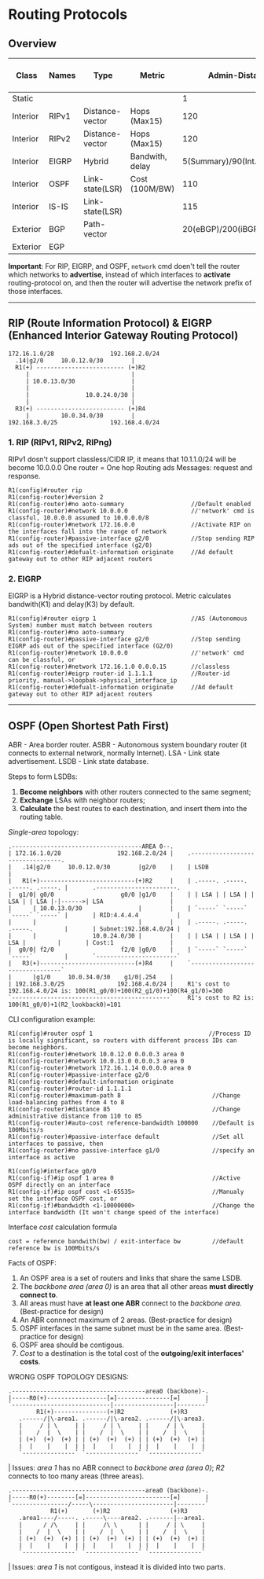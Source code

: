 # Routing Protocols

## Overview
|Class   |Names|Type|Metric|Admin-Distance|Advertising|IP-Header-Protocol|ADs-Timer|Alg/Called|Balance-path|
|--------|-----|----|------|---|-----------|------------------|-------|----------|------------|
|Static  |     |               |               |1                            |
|Interior|RIPv1|Distance-vector|Hops (Max15)   |120                          |255.255.255.255|         |30s|Routing-by-rumor|1-32(4)|
|Interior|RIPv2|Distance-vector|Hops (Max15)   |120                          |224.0.0.9      |         |30s|Routing-by-rumor|1-32(4)|
|Interior|EIGRP|Hybrid         |Bandwith, delay|5(Summary)/90(Int.)/170(Ext.)|224.0.0.10     |0x58(88) |   |                |1-32(4)|
|Interior|OSPF |Link-state(LSR)|Cost (100M/BW) |110                          |224.0.0.5-6    |0x59(89) |10s|Dijkstra        |1-32(4)|
|Interior|IS-IS|Link-state(LSR)|               |115                          |               |0x7C(124)|   |                |       |
|Exterior|BGP  |Path-vector    |               |20(eBGP)/200(iBGP)           |
|Exterior|EGP  |               |

**Important**: For RIP, EIGRP, and OSPF, `network` cmd doen't tell the router which networks to **advertise**, instead of which interfaces to **activate** routing-protocol on, and then the router will advertise the network prefix of those interfaces.
*****
## RIP (Route Information Protocol) & EIGRP (Enhanced Interior Gateway Routing Protocol)
```
172.16.1.0/28                192.168.2.0/24
  .14|g2/0     10.0.12.0/30        |       
  R1(+) ------------------------- (+)R2    
     |                             |       
     | 10.0.13.0/30                |       
     |                             |       
     |                10.0.24.0/30 |       
     |                             |       
  R3(+) ------------------------- (+)R4    
     |         10.0.34.0/30        |       
192.168.3.0/25               192.168.4.0/24
```
### 1. RIP (RIPv1, RIPv2, RIPng)
RIPv1 dosn't support classless/CIDR IP, it means that 10.1.1.0/24 will be become 10.0.0.0
One router = One hop
Routing ads Messages: request and response.
```
R1(config)#router rip 
R1(config-router)#version 2
R1(config-router)#no aoto-summary                   //Default enabled
R1(config-router)#network 10.0.0.0                  //'network' cmd is classful, 10.0.0.0 assumed to 10.0.0.0/8
R1(config-router)#network 172.16.0.0                //Activate RIP on the interfaces fall into the range of network
R1(config-router)#passive-interface g2/0            //Stop sending RIP ads out of the specified interface (g2/0)
R1(config-router)#defualt-information originate     //Ad default gateway out to other RIP adjacent routers
```
### 2. EIGRP
EIGRP is a Hybrid distance-vector routing protocol. Metric calculates bandwith(K1) and delay(K3) by default.
```
R1(config)#router eigrp 1                           //AS (Autonomous System) number must match between routers
R1(config-router)#no aoto-summary
R1(config-router)#passive-interface g2/0            //Stop sending EIGRP ads out of the specified interface (G2/0)
R1(config-router)#network 10.0.0.0                  //'network' cmd can be classful, or
R1(config-router)#network 172.16.1.0 0.0.0.15       //classless
R1(config-router)#eigrp router-id 1.1.1.1           //Router-id priority, manual->loopbak->physical_interface_ip
R1(config-router)#defualt-information originate     //Ad default gateway out to other RIP adjacent routers
```
*******
## OSPF (Open Shortest Path First)
ABR - Area border router. ASBR - Autonomous system boundary router (it connects to external network, normally Internet).
LSA - Link state advertisement. LSDB - Link state database.

Steps to form LSDBs:
1. **Become neighbors** with other routers connected to the same segment;
2. **Exchange** LSAs with neighbor routers;
3. **Calculate** the best routes to each destination, and insert them into the routing table.

_Single-area_ topology:
```
.-------------------------------------AREA 0--.
| 172.16.1.0/28                192.168.2.0/24 |    .---------------------------------.        
|   .14|g2/0     10.0.12.0/30        |g2/0    |    | LSDB                            |
|   R1(+)---------------------------(+)R2     |    | .-----. .-----. .-----. .-----. |       .-----------------------.
|  g1/0| g0/0                   g0/0 |g1/0    |    | | LSA | | LSA | | LSA | | LSA |-|------>| LSA                   |
|      | 10.0.13.0/30                |        |    | `-----` `-----` `-----` `-----` |       | RID:4.4.4.4           |
|      |                             |        |    | .-----. .-----. .-----.         |       | Subnet:192.168.4.0/24 |
|      |                10.0.24.0/30 |        |    | | LSA | | LSA | | LSA |         |       | Cost:1                |
|  g0/0| f2/0                   f2/0 |g0/0    |    | `-----` `-----` `-----`         |       `-----------------------`
|   R3(+)---------------------------(+)R4     |    `---------------------------------` 
|      |g1/0     10.0.34.0/30    g1/0|.254    |    
| 192.168.3.0/25               192.168.4.0/24 |    R1's cost to 192.168.4.0/24 is: 100(R1_g0/0)+100(R2_g1/0)+100(R4_g1/0)=300
`---------------------------------------------`    R1's cost to R2 is: 100(R1_g0/0)+1(R2_lookback0)=101
```
CLI configuration example:
```
R1(config)#router ospf 1                                 //Process ID is locally significant, so routers with different process IDs can become neighbors.
R1(config-router)#network 10.0.12.0 0.0.0.3 area 0
R1(config-router)#network 10.0.13.0 0.0.0.3 area 0
R1(config-router)#network 172.16.1.14 0.0.0.0 area 0
R1(config-router)#passive-interface g2/0
R1(config-router)#default-information originate
R1(config-router)#router-id 1.1.1.1
R1(config-router)#maximum-path 8                          //Change load-balancing pathes from 4 to 8
R1(config-router)#distance 85                             //Change administrative distance from 110 to 85
R1(config-router)#auto-cost reference-bandwidth 100000    //Default is 100Mbits/s
R1(config-router)#passive-interface default               //Set all interfaces to passive, then
R1(config-router)#no passive-interface g1/0               //specify an interface as active

R1(config)#interface g0/0
R1(config-if)#ip ospf 1 area 0                            //Active OSPF directly on an interface
R1(config-if)#ip ospf cost <1-65535>                      //Manualy set the interface OSPF cost, or
R1(config-if)#bandwidth <1-10000000>                      //Change the interface bandwidth (It won't change speed of the interface)
```
Interface _cost_ calculation formula
```
cost = reference bandwith(bw) / exit-interface bw         //default reference bw is 100Mbits/s
```
Facts of OSPF:
1. An OSPF area is a set of routers and links that share the same LSDB.
2. The _backbone area (area 0)_ is an area that all other areas **must directly connect to**.
3. All areas must have **at least one ABR** connect to the _backbone area_. (Best-practice for design)
4. An ABR connnect maximum of 2 areas. (Best-practice for design)
5. OSPF interfaces in the same subnet must be in the same area. (Best-practice for design)
6. OSPF area should be contigous.
7. _Cost_ to a destination is the total cost of the **outgoing/exit interfaces' costs**.

WRONG OSPF TOPOLOGY DESIGNS:
```
.--------------------------------------area0 (backbone)-.
|-----R0(+)-----------------[=]---------------[=]       |
`----------------------------|-----------------|--------`
        R1(+)---------------(+)R2             (+)R3
   .------/|\-area1. .------/|\-area2. .------/|\-area3.
   |     / | \     | |     / | \     | |     / | \     |
   |    /  |  \    | |    /  |  \    | |    /  |  \    |
   | (+)  (+)  (+) | | (+)  (+)  (+) | | (+)  (+)  (+) |
   |  |    |    |  | |  |    |    |  | |  |    |    |  |
   `---------------` `---------------` `---------------`
```
| Issues: _area 1_ has no ABR connect to _backbone area (area 0)_; _R2_ connects to too many areas (three areas).
```
.--------------------------------------area0 (backbone)-.
|-----R0(+)--------[=]------------------------[=]       |
`----------------/-----\-----------------------|--------`
            R1(+)       (+)R2                 (+)R3
   .area1----/-----. .-----\----area2. .-------|--area1.
   |      / /\     | |     /\ \      | |     / | \     |
   |    /  |  \    | |    /  |  \    | |    /  |  \    |
   | (+)  (+)  (+) | | (+)  (+)  (+) | | (+)  (+)  (+) |
   |  |    |    |  | |  |    |    |  | |  |    |    |  |
   `---------------` `---------------` `---------------`
```
| Issues: _area 1_ is not contigous, instead it is divided into two parts.
